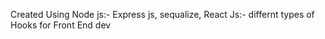 Created Using Node js:- Express js, sequalize,
              React Js:- differnt types of Hooks for Front End dev 
